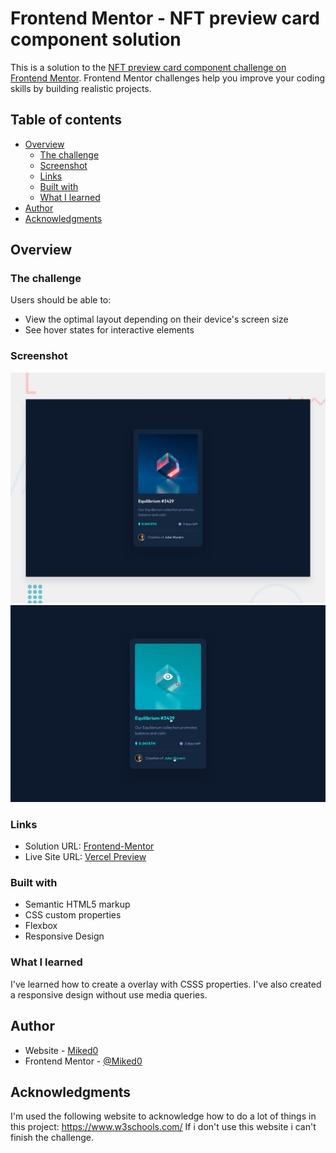 # Frontend Mentor - NFT preview card component solution

This is a solution to the [NFT preview card component challenge on Frontend Mentor](https://www.frontendmentor.io/challenges/nft-preview-card-component-SbdUL_w0U). Frontend Mentor challenges help you improve your coding skills by building realistic projects. 

## Table of contents

- [Overview](#overview)
  - [The challenge](#the-challenge)
  - [Screenshot](#screenshot)
  - [Links](#links)
  - [Built with](#built-with)
  - [What I learned](#what-i-learned)
- [Author](#author)
- [Acknowledgments](#acknowledgments)


## Overview

### The challenge

Users should be able to:

- View the optimal layout depending on their device's screen size
- See hover states for interactive elements

### Screenshot

![](/design/desktop-preview.jpg)
![](/design/active-states.jpg)

### Links

- Solution URL: [Frontend-Mentor](https://www.frontendmentor.io/solutions/frontend-mentor-nft-preview-card-component-responsive-with-flexbox-Xes2xad8uC)
- Live Site URL: [Vercel Preview](https://frontend-mentor-nft-preview-card-component-one.vercel.app/)

### Built with

- Semantic HTML5 markup
- CSS custom properties
- Flexbox
- Responsive Design
### What I learned

I've learned how to create a overlay with CSSS properties. I've also created a responsive design without use media queries.




## Author

- Website - [Miked0](https://www.github.com/Miked0)
- Frontend Mentor - [@Miked0](https://www.frontendmentor.io/profile/Miked0)


## Acknowledgments

I'm used the following website to acknowledge how to do a lot of things in this project: https://www.w3schools.com/
If i don't use this website i can't finish the challenge. 
